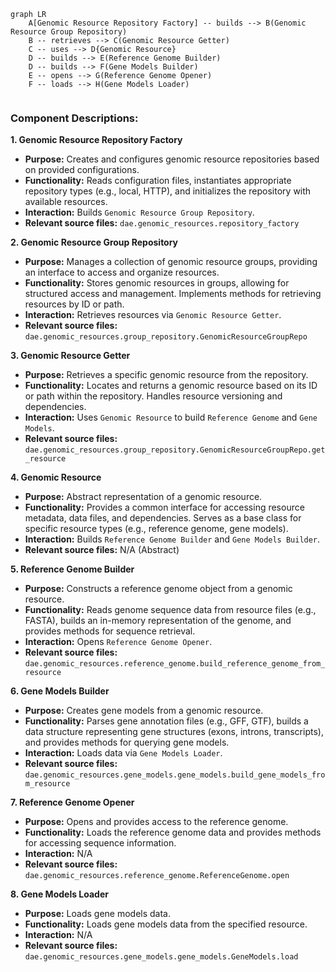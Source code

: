 ```mermaid
graph LR
    A[Genomic Resource Repository Factory] -- builds --> B(Genomic Resource Group Repository)
    B -- retrieves --> C(Genomic Resource Getter)
    C -- uses --> D{Genomic Resource}
    D -- builds --> E(Reference Genome Builder)
    D -- builds --> F(Gene Models Builder)
    E -- opens --> G(Reference Genome Opener)
    F -- loads --> H(Gene Models Loader)


```

### Component Descriptions:

**1. Genomic Resource Repository Factory**
   - **Purpose:** Creates and configures genomic resource repositories based on provided configurations.
   - **Functionality:** Reads configuration files, instantiates appropriate repository types (e.g., local, HTTP), and initializes the repository with available resources.
   - **Interaction:** Builds `Genomic Resource Group Repository`.
   - **Relevant source files:** `dae.genomic_resources.repository_factory`

**2. Genomic Resource Group Repository**
   - **Purpose:** Manages a collection of genomic resource groups, providing an interface to access and organize resources.
   - **Functionality:** Stores genomic resources in groups, allowing for structured access and management. Implements methods for retrieving resources by ID or path.
   - **Interaction:** Retrieves resources via `Genomic Resource Getter`.
   - **Relevant source files:** `dae.genomic_resources.group_repository.GenomicResourceGroupRepo`

**3. Genomic Resource Getter**
   - **Purpose:** Retrieves a specific genomic resource from the repository.
   - **Functionality:** Locates and returns a genomic resource based on its ID or path within the repository. Handles resource versioning and dependencies.
   - **Interaction:** Uses `Genomic Resource` to build `Reference Genome` and `Gene Models`.
   - **Relevant source files:** `dae.genomic_resources.group_repository.GenomicResourceGroupRepo.get_resource`

**4. Genomic Resource**
   - **Purpose:** Abstract representation of a genomic resource.
   - **Functionality:** Provides a common interface for accessing resource metadata, data files, and dependencies. Serves as a base class for specific resource types (e.g., reference genome, gene models).
   - **Interaction:** Builds `Reference Genome Builder` and `Gene Models Builder`.
   - **Relevant source files:** N/A (Abstract)

**5. Reference Genome Builder**
   - **Purpose:** Constructs a reference genome object from a genomic resource.
   - **Functionality:** Reads genome sequence data from resource files (e.g., FASTA), builds an in-memory representation of the genome, and provides methods for sequence retrieval.
   - **Interaction:** Opens `Reference Genome Opener`.
   - **Relevant source files:** `dae.genomic_resources.reference_genome.build_reference_genome_from_resource`

**6. Gene Models Builder**
   - **Purpose:** Creates gene models from a genomic resource.
   - **Functionality:** Parses gene annotation files (e.g., GFF, GTF), builds a data structure representing gene structures (exons, introns, transcripts), and provides methods for querying gene models.
   - **Interaction:** Loads data via `Gene Models Loader`.
   - **Relevant source files:** `dae.genomic_resources.gene_models.gene_models.build_gene_models_from_resource`

**7. Reference Genome Opener**
   - **Purpose:** Opens and provides access to the reference genome.
   - **Functionality:** Loads the reference genome data and provides methods for accessing sequence information.
   - **Interaction:** N/A
   - **Relevant source files:** `dae.genomic_resources.reference_genome.ReferenceGenome.open`

**8. Gene Models Loader**
   - **Purpose:** Loads gene models data.
   - **Functionality:** Loads gene models data from the specified resource.
   - **Interaction:** N/A
   - **Relevant source files:** `dae.genomic_resources.gene_models.gene_models.GeneModels.load`